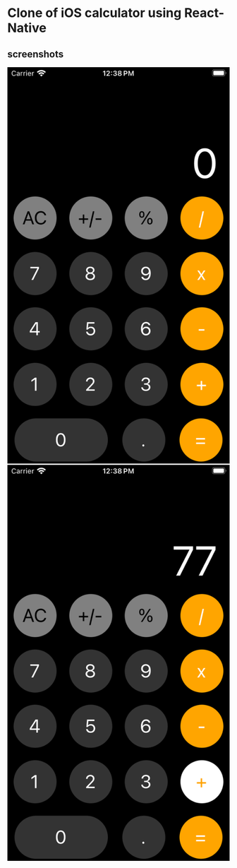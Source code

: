 # Clone of iOS calculator using React-Native

## screenshots
![image1](<Simulator Screenshot - iPhone SE (3rd generation) - 2023-12-18 at 12.38.52.png>)
![image2](<Simulator Screenshot - iPhone SE (3rd generation) - 2023-12-18 at 12.38.59.png>)
